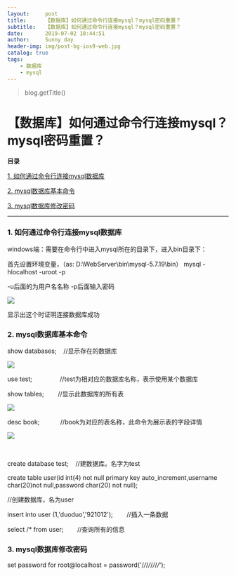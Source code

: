 ```yaml
---
layout:     post
title:      【数据库】如何通过命令行连接mysql？mysql密码重置？
subtitle:   【数据库】如何通过命令行连接mysql？mysql密码重置？
date:       2019-07-02 10:44:51
author:     Sunny day
header-img: img/post-bg-ios9-web.jpg
catalog: true
tags:
    - 数据库
    - mysql
---
```

>blog.getTitle() 

# 【数据库】如何通过命令行连接mysql？mysql密码重置？


**目录**

[1. 如何通过命令行连接mysql数据库](#1.%20%E5%A6%82%E4%BD%95%E9%80%9A%E8%BF%87%E5%91%BD%E4%BB%A4%E8%A1%8C%E8%BF%9E%E6%8E%A5mysql%E6%95%B0%E6%8D%AE%E5%BA%93)

[2. mysql数据库基本命令](#2.%20mysql%E6%95%B0%E6%8D%AE%E5%BA%93%E5%9F%BA%E6%9C%AC%E5%91%BD%E4%BB%A4)

[3. mysql数据库修改密码](#3.%20mysql%E6%95%B0%E6%8D%AE%E5%BA%93%E4%BF%AE%E6%94%B9%E5%AF%86%E7%A0%81)

----

### 1. 如何通过命令行连接mysql数据库

windows端：需要在命令行中进入mysql所在的目录下，进入bin目录下：

首先设置环境变量，（as: D:\WebServer\bin\mysql-5.7.19\bin）
mysql -hlocalhost -uroot -p

-u后面的为用户名名称 -p后面输入密码

![](https://img-blog.csdn.net/20180605142258488?watermark/2/text/aHR0cHM6Ly9ibG9nLmNzZG4ubmV0L3FxXzMzNDE0NTA2/font/5a6L5L2T/fontsize/400/fill/I0JBQkFCMA==/dissolve/70)

显示出这个时证明连接数据库成功

### 2. mysql数据库基本命令

show databases;    //显示存在的数据库

![](https://img-blog.csdn.net/20180605142758920?watermark/2/text/aHR0cHM6Ly9ibG9nLmNzZG4ubmV0L3FxXzMzNDE0NTA2/font/5a6L5L2T/fontsize/400/fill/I0JBQkFCMA==/dissolve/70)

use test;                //test为相对应的数据库名称，表示使用某个数据库

show tables;        //显示此数据库的所有表

![](https://img-blog.csdn.net/20180605142819384?watermark/2/text/aHR0cHM6Ly9ibG9nLmNzZG4ubmV0L3FxXzMzNDE0NTA2/font/5a6L5L2T/fontsize/400/fill/I0JBQkFCMA==/dissolve/70)
 
desc book;            //book为对应的表名称，此命令为展示表的字段详情

![](https://img-blog.csdn.net/20180605142831704?watermark/2/text/aHR0cHM6Ly9ibG9nLmNzZG4ubmV0L3FxXzMzNDE0NTA2/font/5a6L5L2T/fontsize/400/fill/I0JBQkFCMA==/dissolve/70)

 

create database test;    //建数据库。名字为test
 
create table user(id int(4) not null primary key auto_increment,username char(20)not null,password char(20) not null);

//创建数据库，名为user
 
insert into user (1,'duoduo','921012');        //插入一条数据

select /* from user;        //查询所有的信息

### 3. mysql数据库修改密码

set password for root@localhost = password('/*/*/*/*/*/*/*/*');
